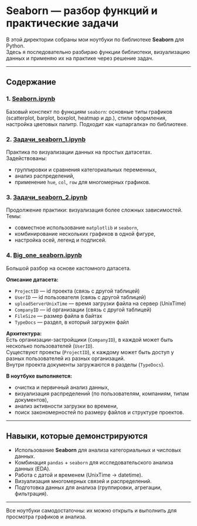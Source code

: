 # Seaborn — разбор функций и практические задачи

В этой директории собраны мои ноутбуки по библиотеке **Seaborn** для Python.  
Здесь я последовательно разбираю функции библиотеки, визуализацию данных и применяю их на практике через решение задач.  

---

## Содержание

### 1. [Seaborn.ipynb](./Seaborn.ipynb)
Базовый конспект по функциям `seaborn`: основные типы графиков (scatterplot, barplot, boxplot, heatmap и др.), стили оформления, настройка цветовых палитр. Подходит как «шпаргалка» по библиотеке.

### 2. [Задачи_seaborn_1.ipynb](./Задачи_seaborn_1.ipynb)
Практика по визуализации данных на простых датасетах.  
Задействованы:
- группировки и сравнения категориальных переменных,
- анализ распределений,
- применение `hue`, `col`, `row` для многомерных графиков.

### 3. [Задачи_seaborn_2.ipynb](./Задачи_seaborn_2.ipynb)
Продолжение практики: визуализация более сложных зависимостей.  
Темы:
- совместное использование `matplotlib` и `seaborn`,
- комбинирование нескольких графиков в одной фигуре,
- настройка осей, легенд и подписей.

### 4. [Big_one_seaborn.ipynb](./Big_one_seaborn.ipynb)
Большой разбор на основе кастомного датасета.  

**Описание датасета:**
- `ProjectID` — id проекта (связь с другой таблицей)  
- `UserID` — id пользователя (связь с другой таблицей)  
- `uploadServerUnixTime` — время загрузки файла на сервер (UnixTime)  
- `CompanyID` — id организации (связь с другой таблицей)  
- `FileSize` — размер файла в байтах  
- `TypeDocs` — раздел, в который загружен файл  

**Архитектура:**  
Есть организации-застройщики (`CompanyID`), в каждой может быть несколько пользователей (`UserID`).  
Существуют проекты (`ProjectID`), к каждому может быть доступ у разных пользователей из разных организаций.  
Внутри проекта документы загружаются в разделы (`TypeDocs`).  

**В ноутбуке выполняется:**
- очистка и первичный анализ данных,
- визуализация распределений (по пользователям, компаниям, типам документов),
- анализ активности загрузки во времени,
- поиск закономерностей по размеру файлов и структуре проектов.

---

## Навыки, которые демонстрируются
- Использование **Seaborn** для анализа категориальных и числовых данных.
- Комбинация `pandas` + `seaborn` для исследовательского анализа данных (EDA).
- Работа с датой и временем (UnixTime → datetime).
- Визуализация многомерных связей и распределений.
- Подготовка данных для анализа (группировки, агрегации, фильтрация).

---

 Все ноутбуки самодостаточны: их можно открыть и выполнить для просмотра графиков и анализа.
